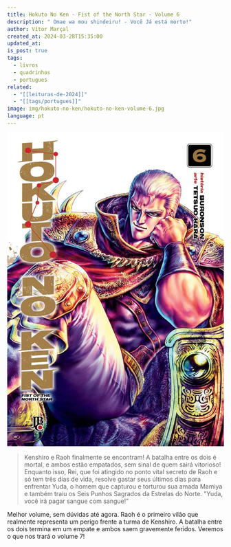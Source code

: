 ```yaml
---
title: Hokuto No Ken - Fist of the North Star - Volume 6
description: " Omae wa mou shindeiru! - Você Já está morto!"
author: Vítor Marçal
created_at: 2024-03-28T15:35:00
updated_at: 
is_post: true
tags:
  - livros
  - quadrinhos
  - portugues
related:
  - "[[leituras-de-2024]]"
  - "[[tags/portugues]]"
image: img/hokuto-no-ken/hokuto-no-ken-volume-6.jpg
language: pt
---
```


![hokuto-no-ken-volume-6](img/hokuto-no-ken/hokuto-no-ken-volume-6.jpg)

> Kenshiro e Raoh finalmente se encontram! A batalha entre os dois é mortal, e ambos estão empatados, sem sinal de quem sairá vitorioso! Enquanto isso, Rei, que foi atingido no ponto vital secreto de Raoh e só tem três dias de vida, resolve gastar seus últimos dias para enfrentar Yuda, o homem que capturou e torturou sua amada Mamiya e também traiu os Seis Punhos Sagrados da Estrelas do Norte. "Yuda, você irá pagar sangue com sangue!"

Melhor volume, sem dúvidas até agora. Raoh é o primeiro vilão que realmente representa um perigo frente a turma de Kenshiro. A batalha entre os dois termina em um empate e ambos saem gravemente feridos. Veremos o que nos trará o volume 7!